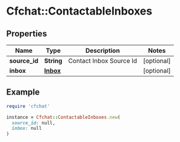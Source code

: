 # Cfchat::ContactableInboxes

## Properties

| Name | Type | Description | Notes |
| ---- | ---- | ----------- | ----- |
| **source_id** | **String** | Contact Inbox Source Id | [optional] |
| **inbox** | [**Inbox**](Inbox.md) |  | [optional] |

## Example

```ruby
require 'cfchat'

instance = Cfchat::ContactableInboxes.new(
  source_id: null,
  inbox: null
)
```

